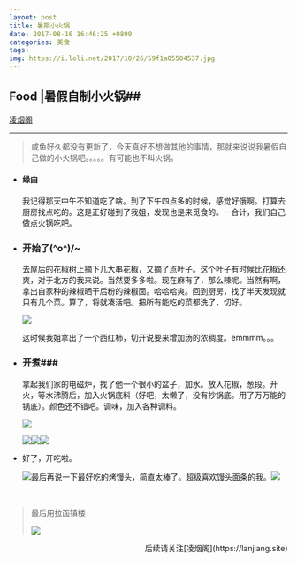 ```yaml
---
layout: post
title: 暑期小火锅
date: 2017-08-16 16:46:25 +0800
categories: 美食
tags: 
img: https://i.loli.net/2017/10/26/59f1a05504537.jpg
---
```

##   Food |暑假自制小火锅##

[凌烟阁](https://lanjiang.site)

-----

> 咸鱼好久都没有更新了，今天真好不想做其他的事情，那就来说说我暑假自己做的小火锅吧。。。。。有可能也不叫火锅。

- #### 缘由

  我记得那天中午不知道吃了啥。到了下午四点多的时候，感觉好饿啊。打算去厨房找点吃的。这是正好碰到了我姐，发现也是来觅食的。一合计，我们自己做点火锅吃吧。

- ### 开始了\(^o^)/~

  去屋后的花椒树上摘下几大串花椒，又摘了点叶子。这个叶子有时候比花椒还爽，对于北方的我来说。当然要多多啦。现在麻有了，那么辣呢。当然有啊，拿出自家种的辣椒晒干后粉的辣椒面。哈哈哈爽。回到厨房，找了半天发现就只有几个菜。算了，将就凑活吧。把所有能吃的菜都洗了，切好。

  ![](https://i.loli.net/2017/10/26/59f1a7563556a.jpg)

  这时候我姐拿出了一个西红柿，切开说要来增加汤的浓稠度。emmmm。。。

- ### **开煮**###

  拿起我们家的电磁炉，找了他一个很小的盆子，加水。放入花椒，葱段。开火，等水沸腾后，加入火锅底料（好吧，太懒了，没有抄锅底。用了万万能的锅底）。颜色还不错吧。调味，加入各种调料。

  ![](https://i.loli.net/2017/10/26/59f1a9fce2be4.jpg)

  ![](https://i.loli.net/2017/10/26/59f1aa974ac45.jpg)![](https://i.loli.net/2017/10/26/59f1aabf4888e.jpg)![](https://i.loli.net/2017/10/26/59f1aadcaa5d8.jpg)

- 好了，开吃啦。

  ![](https://i.loli.net/2017/10/26/59f1ab3c8610a.jpg)最后再说一下最好吃的烤馒头，简直太棒了。超级喜欢馒头面条的我。![](https://i.loli.net/2017/10/26/59f1ab5de4f12.jpg)

  ​

> 最后用拉面镇楼
>
> ![](https://i.loli.net/2017/10/26/59f1abc57dd36.jpg)

<p align='right'>后续请关注[凌烟阁](https://lanjiang.site)</p>



